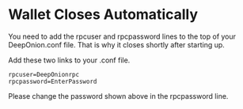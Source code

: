 # Wallet Closes Automatically

You need to add the rpcuser and rpcpassword lines to the top of your DeepOnion.conf file. That is why it closes shortly after starting up.

Add these two links to your .conf file.

```text
rpcuser=DeepOnionrpc
rpcpassword=EnterPassword
```

Please change the password shown above in the rpcpassword line.

